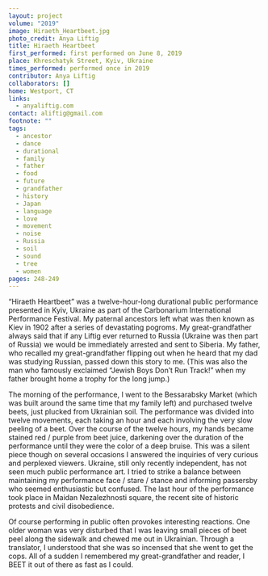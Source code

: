 ```yaml
---
layout: project
volume: "2019"
image: Hiraeth_Heartbeet.jpg
photo_credit: Anya Liftig
title: Hiraeth Heartbeet
first_performed: first performed on June 8, 2019
place: Khreschatyk Street, Kyiv, Ukraine
times_performed: performed once in 2019
contributor: Anya Liftig
collaborators: []
home: Westport, CT
links:
  - anyaliftig.com
contact: aliftig@gmail.com
footnote: ""
tags:
  - ancestor
  - dance
  - durational
  - family
  - father
  - food
  - future
  - grandfather
  - history
  - Japan
  - language
  - love
  - movement
  - noise
  - Russia
  - soil
  - sound
  - tree
  - women
pages: 248-249
---
```


“Hiraeth Heartbeet” was a twelve-hour-long durational public performance presented in Kyiv, Ukraine as part of the Carbonarium International Performance Festival. My paternal ancestors left what was then known as Kiev in 1902 after a series of devastating pogroms. My great-grandfather always said that if any Liftig ever returned to Russia (Ukraine was then part of Russia) we would be immediately arrested and sent to Siberia. My father, who recalled my great-grandfather flipping out when he heard that my dad was studying Russian, passed down this story to me. (This was also the man who famously exclaimed “Jewish Boys Don’t Run Track!” when my father brought home a trophy for the long jump.)

The morning of the performance, I went to the Bessarabsky Market (which was built around the same time that my family left) and purchased twelve beets, just plucked from Ukrainian soil. The performance was divided into twelve movements, each taking an hour and each involving the very slow peeling of a beet. Over the course of the twelve hours, my hands became stained red / purple from beet juice, darkening over the duration of the performance until they were the color of a deep bruise. This was a silent piece though on several occasions I answered the inquiries of very curious and perplexed viewers. Ukraine, still only recently independent, has not seen much public performance art. I tried to strike a balance between maintaining my performance face / stare / stance and informing passersby who seemed enthusiastic but confused. The last hour of the performance took place in Maidan Nezalezhnosti square, the recent site of historic protests and civil disobedience.

Of course performing in public often provokes interesting reactions. One older woman was very disturbed that I was leaving small pieces of beet peel along the sidewalk and chewed me out in Ukrainian. Through a translator, I understood that she was so incensed that she went to get the cops. All of a sudden I remembered my great-grandfather and reader, I BEET it out of there as fast as I could.

